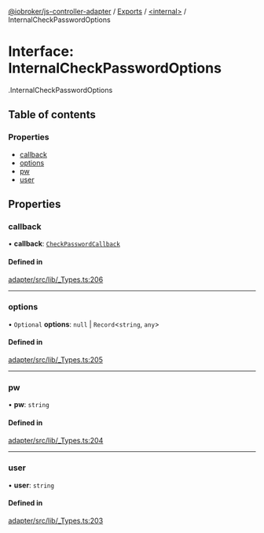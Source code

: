 [@iobroker/js-controller-adapter](../README.md) / [Exports](../modules.md) / [<internal\>](../modules/internal_.md) / InternalCheckPasswordOptions

# Interface: InternalCheckPasswordOptions

[<internal>](../modules/internal_.md).InternalCheckPasswordOptions

## Table of contents

### Properties

- [callback](internal_.InternalCheckPasswordOptions.md#callback)
- [options](internal_.InternalCheckPasswordOptions.md#options)
- [pw](internal_.InternalCheckPasswordOptions.md#pw)
- [user](internal_.InternalCheckPasswordOptions.md#user)

## Properties

### callback

• **callback**: [`CheckPasswordCallback`](../modules/internal_.md#checkpasswordcallback)

#### Defined in

[adapter/src/lib/_Types.ts:206](https://github.com/ioBroker/ioBroker.js-controller/blob/777a3aab/packages/adapter/src/lib/_Types.ts#L206)

___

### options

• `Optional` **options**: ``null`` \| `Record`<`string`, `any`\>

#### Defined in

[adapter/src/lib/_Types.ts:205](https://github.com/ioBroker/ioBroker.js-controller/blob/777a3aab/packages/adapter/src/lib/_Types.ts#L205)

___

### pw

• **pw**: `string`

#### Defined in

[adapter/src/lib/_Types.ts:204](https://github.com/ioBroker/ioBroker.js-controller/blob/777a3aab/packages/adapter/src/lib/_Types.ts#L204)

___

### user

• **user**: `string`

#### Defined in

[adapter/src/lib/_Types.ts:203](https://github.com/ioBroker/ioBroker.js-controller/blob/777a3aab/packages/adapter/src/lib/_Types.ts#L203)
